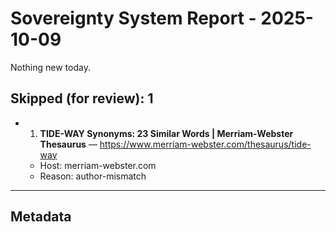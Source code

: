 # Sovereignty System Report - 2025-10-09

Nothing new today.

## Skipped (for review): 1

- 1. **TIDE-WAY Synonyms: 23 Similar Words | Merriam-Webster Thesaurus** — https://www.merriam-webster.com/thesaurus/tide-way
  - Host: merriam-webster.com
  - Reason: author-mismatch

---

## Metadata
